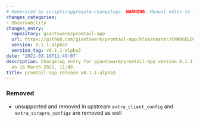 ```yaml
---
# Generated by scripts/aggregate-changelogs. WARNING: Manual edits to this files will be overwritten.
changes_categories:
- Observability
changes_entry:
  repository: giantswarm/promtail-app
  url: https://github.com/giantswarm/promtail-app/blob/master/CHANGELOG.md#011-alpha3---2021-03-16
  version: 0.1.1-alpha3
  version_tag: v0.1.1-alpha3
date: '2021-03-16T11:49:07'
description: Changelog entry for giantswarm/promtail-app version 0.1.1-alpha3, published
  on 16 March 2021, 11:49.
title: promtail-app release v0.1.1-alpha3
---
```


### Removed
- unsupported and removed in upstream `extra_client_config` and `extra_scrapre_configs` are removed as well
